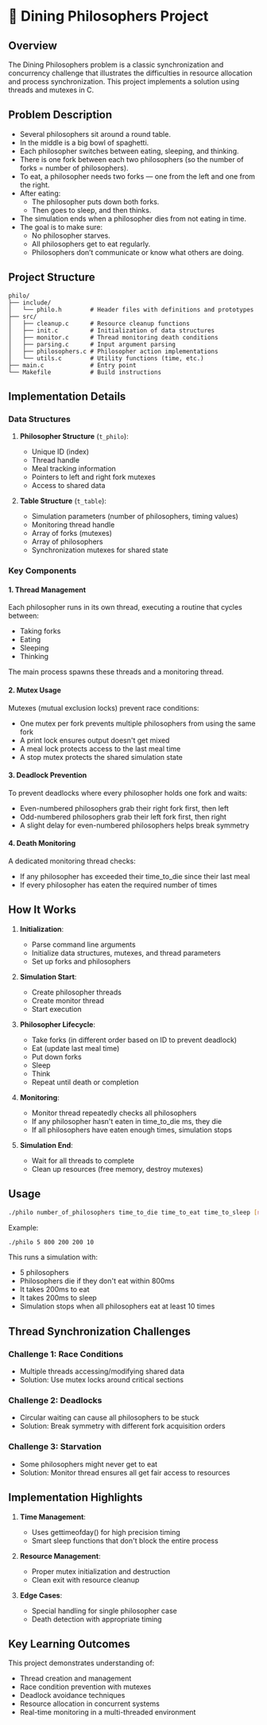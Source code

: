 # 🍝 Dining Philosophers Project

## Overview

The Dining Philosophers problem is a classic synchronization and concurrency challenge that illustrates the difficulties in resource allocation and process synchronization. This project implements a solution using threads and mutexes in C.

## Problem Description

- Several philosophers sit around a round table.
- In the middle is a big bowl of spaghetti.
- Each philosopher switches between eating, sleeping, and thinking.
- There is one fork between each two philosophers (so the number of forks = number of philosophers).
- To eat, a philosopher needs two forks — one from the left and one from the right.
- After eating:
  - The philosopher puts down both forks.
  - Then goes to sleep, and then thinks.
- The simulation ends when a philosopher dies from not eating in time.
- The goal is to make sure:
  - No philosopher starves.
  - All philosophers get to eat regularly.
  - Philosophers don’t communicate or know what others are doing.

## Project Structure

```
philo/
├── include/
│   └── philo.h        # Header files with definitions and prototypes
├── src/
│   ├── cleanup.c      # Resource cleanup functions
│   ├── init.c         # Initialization of data structures
│   ├── monitor.c      # Thread monitoring death conditions
│   ├── parsing.c      # Input argument parsing
│   ├── philosophers.c # Philosopher action implementations
│   └── utils.c        # Utility functions (time, etc.)
├── main.c             # Entry point
└── Makefile           # Build instructions
```

## Implementation Details

### Data Structures

1. **Philosopher Structure** (`t_philo`):
   - Unique ID (index)
   - Thread handle
   - Meal tracking information
   - Pointers to left and right fork mutexes
   - Access to shared data

2. **Table Structure** (`t_table`):
   - Simulation parameters (number of philosophers, timing values)
   - Monitoring thread handle
   - Array of forks (mutexes)
   - Array of philosophers
   - Synchronization mutexes for shared state

### Key Components

#### 1. Thread Management

Each philosopher runs in its own thread, executing a routine that cycles between:
- Taking forks
- Eating
- Sleeping
- Thinking

The main process spawns these threads and a monitoring thread.

#### 2. Mutex Usage

Mutexes (mutual exclusion locks) prevent race conditions:
- One mutex per fork prevents multiple philosophers from using the same fork
- A print lock ensures output doesn't get mixed
- A meal lock protects access to the last meal time
- A stop mutex protects the shared simulation state

#### 3. Deadlock Prevention

To prevent deadlocks where every philosopher holds one fork and waits:
- Even-numbered philosophers grab their right fork first, then left
- Odd-numbered philosophers grab their left fork first, then right
- A slight delay for even-numbered philosophers helps break symmetry

#### 4. Death Monitoring

A dedicated monitoring thread checks:
- If any philosopher has exceeded their time_to_die since their last meal
- If every philosopher has eaten the required number of times

## How It Works

1. **Initialization**:
   - Parse command line arguments
   - Initialize data structures, mutexes, and thread parameters
   - Set up forks and philosophers

2. **Simulation Start**:
   - Create philosopher threads
   - Create monitor thread
   - Start execution

3. **Philosopher Lifecycle**:
   - Take forks (in different order based on ID to prevent deadlock)
   - Eat (update last meal time)
   - Put down forks
   - Sleep
   - Think
   - Repeat until death or completion

4. **Monitoring**:
   - Monitor thread repeatedly checks all philosophers
   - If any philosopher hasn't eaten in time_to_die ms, they die
   - If all philosophers have eaten enough times, simulation stops

5. **Simulation End**:
   - Wait for all threads to complete
   - Clean up resources (free memory, destroy mutexes)

## Usage

```bash
./philo number_of_philosophers time_to_die time_to_eat time_to_sleep [number_of_times_each_philosopher_must_eat]
```

Example:
```bash
./philo 5 800 200 200 10
```
This runs a simulation with:
- 5 philosophers
- Philosophers die if they don't eat within 800ms
- It takes 200ms to eat
- It takes 200ms to sleep
- Simulation stops when all philosophers eat at least 10 times

## Thread Synchronization Challenges

### Challenge 1: Race Conditions
- Multiple threads accessing/modifying shared data
- Solution: Use mutex locks around critical sections

### Challenge 2: Deadlocks
- Circular waiting can cause all philosophers to be stuck
- Solution: Break symmetry with different fork acquisition orders

### Challenge 3: Starvation
- Some philosophers might never get to eat
- Solution: Monitor thread ensures all get fair access to resources

## Implementation Highlights

1. **Time Management**:
   - Uses gettimeofday() for high precision timing
   - Smart sleep functions that don't block the entire process

2. **Resource Management**:
   - Proper mutex initialization and destruction
   - Clean exit with resource cleanup

3. **Edge Cases**:
   - Special handling for single philosopher case
   - Death detection with appropriate timing

## Key Learning Outcomes

This project demonstrates understanding of:
- Thread creation and management
- Race condition prevention with mutexes
- Deadlock avoidance techniques
- Resource allocation in concurrent systems
- Real-time monitoring in a multi-threaded environment
